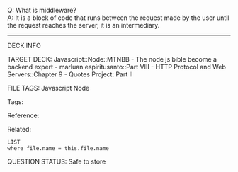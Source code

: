 Q: What is middleware?  
A: It is a block of code that runs between the request made by the user until the request reaches the server, it is an intermediary.
<!--ID: 1690389246795-->

---

DECK INFO

TARGET DECK: Javascript::Node::MTNBB - The node js bible become a backend expert - marluan espiritusanto::Part VIII - HTTP Protocol and Web Servers::Chapter 9 - Quotes Project: Part II

FILE TAGS: Javascript Node

Tags:

Reference:

Related:

```dataview
LIST
where file.name = this.file.name
```

QUESTION STATUS: Safe to store